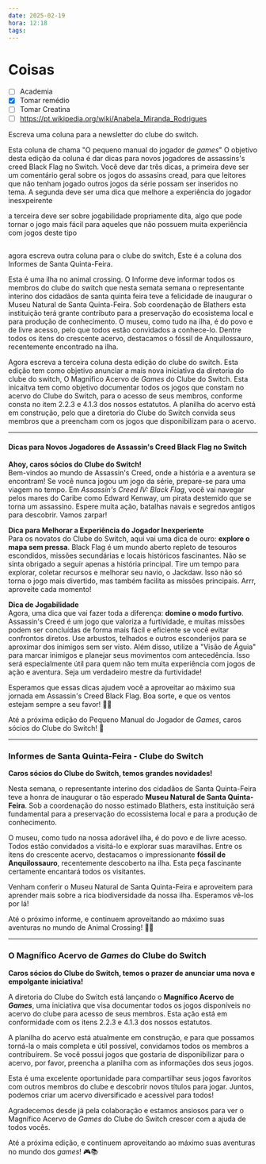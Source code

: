 ```yaml
---
date: 2025-02-19
hora: 12:18
tags:
---
```





# Coisas
- [ ] Academia
- [x] Tomar remédio
- [ ] Tomar Creatina
- [ ] https://pt.wikipedia.org/wiki/Anabela_Miranda_Rodrigues

Escreva uma coluna para a newsletter do clube do switch. 

Esta coluna de chama "O pequeno manual do jogador de *games*" O objetivo desta edição da coluna é dar dicas para novos jogadores de assassins's creed Black Flag no Switch. Você deve dar três dicas, a primeira deve ser um comentário geral sobre os jogos do assasins cread, para que leitores que não tenham jogado outros jogos da série possam ser inseridos no tema. 
A segunda deve ser uma dica que melhore a experiência do jogador inesxpeirente 

a terceira deve ser sobre jogabilidade propriamente dita, algo que pode tornar o jogo mais fácil para aqueles que não possuem muita experiência com jogos deste tipo


##

agora escreva outra coluna para o clube do switch, Este é a coluna dos Informes de Santa Quinta-Feira. 

Esta é uma ilha no animal crossing. O Informe deve informar todos os membros do clube do switch que nesta semata semana o representante interino dos cidadãos de santa quinta feira teve a felicidade de inaugurar o Museu Natural de Santa Quinta-Feira. Sob coordenação de Blathers esta instituição terá grante contributo para a preservação do ecosistema local e para produção de conhecimento. 
O museu, como tudo na ilha, é do povo e de livre acesso, pelo que todos estão convidados a conhece-lo. Dentre todos os itens do crescente acervo, destacamos o fóssil de Anquilossauro, recentemente encontrado na ilha. 

Agora escreva a terceira coluna desta edição do clube do switch. Esta edição tem como objetivo anunciar a mais nova iniciativa da diretoria do clube do switch, O Magnifico Acervo de *Games*  do Clube do Switch. Esta inicaitva tem como objetivo documentar todos os jogos que constam no acervo do Clube do Switch, para o acesso de seus membros, conforme consta no item 2.2.3 e 4.1.3 dos nossos estatutos. A planilha do acervo está em construção, pelo que a diretoria do Clube do Switch convida seus membros que a preencham com os jogos que disponibilizam para o acervo. 



--- 

#### Dicas para Novos Jogadores de Assassin's Creed Black Flag no Switch

**Ahoy, caros sócios do Clube do Switch!**  
Bem-vindos ao mundo de Assassin's Creed, onde a história e a aventura se encontram! Se você nunca jogou um jogo da série, prepare-se para uma viagem no tempo. Em _Assassin's Creed IV: Black Flag_, você vai navegar pelos mares do Caribe como Edward Kenway, um pirata destemido que se torna um assassino. Espere muita ação, batalhas navais e segredos antigos para descobrir. Vamos zarpar!

**Dica para Melhorar a Experiência do Jogador Inexperiente**  
Para os novatos do Clube do Switch, aqui vai uma dica de ouro: **explore o mapa sem pressa**. Black Flag é um mundo aberto repleto de tesouros escondidos, missões secundárias e locais históricos fascinantes. Não se sinta obrigado a seguir apenas a história principal. Tire um tempo para explorar, coletar recursos e melhorar seu navio, o Jackdaw. Isso não só torna o jogo mais divertido, mas também facilita as missões principais. Arrr, aproveite cada momento!

**Dica de Jogabilidade**  
Agora, uma dica que vai fazer toda a diferença: **domine o modo furtivo**. Assassin's Creed é um jogo que valoriza a furtividade, e muitas missões podem ser concluídas de forma mais fácil e eficiente se você evitar confrontos diretos. Use arbustos, telhados e outros esconderijos para se aproximar dos inimigos sem ser visto. Além disso, utilize a "Visão de Águia" para marcar inimigos e planejar seus movimentos com antecedência. Isso será especialmente útil para quem não tem muita experiência com jogos de ação e aventura. Seja um verdadeiro mestre da furtividade!

Esperamos que essas dicas ajudem você a aproveitar ao máximo sua jornada em Assassin's Creed Black Flag. Boa sorte, e que os ventos estejam sempre a seu favor! 🏴‍☠️

Até a próxima edição do Pequeno Manual do Jogador de _Games_, caros sócios do Clube do Switch! 🚢

---
### Informes de Santa Quinta-Feira - Clube do Switch

**Caros sócios do Clube do Switch, temos grandes novidades!**

Nesta semana, o representante interino dos cidadãos de Santa Quinta-Feira teve a honra de inaugurar o tão esperado **Museu Natural de Santa Quinta-Feira**. Sob a coordenação do nosso estimado Blathers, esta instituição será fundamental para a preservação do ecossistema local e para a produção de conhecimento.

O museu, como tudo na nossa adorável ilha, é do povo e de livre acesso. Todos estão convidados a visitá-lo e explorar suas maravilhas. Entre os itens do crescente acervo, destacamos o impressionante **fóssil de Anquilossauro**, recentemente descoberto na ilha. Esta peça fascinante certamente encantará todos os visitantes.

Venham conferir o Museu Natural de Santa Quinta-Feira e aproveitem para aprender mais sobre a rica biodiversidade da nossa ilha. Esperamos vê-los por lá!

Até o próximo informe, e continuem aproveitando ao máximo suas aventuras no mundo de Animal Crossing! 🌳🦕

--- 
### O Magnífico Acervo de _Games_ do Clube do Switch

**Caros sócios do Clube do Switch, temos o prazer de anunciar uma nova e empolgante iniciativa!**

A diretoria do Clube do Switch está lançando o **Magnífico Acervo de _Games_**, uma iniciativa que visa documentar todos os jogos disponíveis no acervo do clube para acesso de seus membros. Esta ação está em conformidade com os itens 2.2.3 e 4.1.3 dos nossos estatutos.

A planilha do acervo está atualmente em construção, e para que possamos torná-la o mais completa e útil possível, convidamos todos os membros a contribuírem. Se você possui jogos que gostaria de disponibilizar para o acervo, por favor, preencha a planilha com as informações dos seus jogos.

Esta é uma excelente oportunidade para compartilhar seus jogos favoritos com outros membros do clube e descobrir novos títulos para jogar. Juntos, podemos criar um acervo diversificado e acessível para todos!

Agradecemos desde já pela colaboração e estamos ansiosos para ver o Magnífico Acervo de _Games_ do Clube do Switch crescer com a ajuda de todos vocês.

Até a próxima edição, e continuem aproveitando ao máximo suas aventuras no mundo dos _games_! 🎮📚